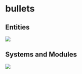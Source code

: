 # bullets
## Entities
[![](https://mermaid.ink/img/pako:eNp9kk1qwzAQha9iZh33AKZ0kQSaQBcmTuhGm0EaO6b6MapEEkLuXtmqnSYW9UK8-Z54oxl8BW4EQQG1NCd-ROuyjx3TWfgO2yzP37JS4oVsRFEPeGW0s0bKhBXlKoQhd6M_lf9cmSJjh7ubiqg62zqKzr6VtDTnNEf-1VjjtZjZ717P2NKHB7gZjnrAh21Em3Iqk-__NFaK6AzyeahH43eEJJ4meHarDk96bD8UqSaPewtDp_CmHHPGrcRNzLayRoVNYu99QM-in73mL3_g_YQFKLIKWxF-umtPGLgjKWJQBCmoRi8dA6Zv4Sp6Z6qL5lA462kBvhPoaN1iY1FBUaP8ptsPcbzaAw?type=png)](https://mermaid.live/edit#pako:eNp9kk1qwzAQha9iZh33AKZ0kQSaQBcmTuhGm0EaO6b6MapEEkLuXtmqnSYW9UK8-Z54oxl8BW4EQQG1NCd-ROuyjx3TWfgO2yzP37JS4oVsRFEPeGW0s0bKhBXlKoQhd6M_lf9cmSJjh7ubiqg62zqKzr6VtDTnNEf-1VjjtZjZ717P2NKHB7gZjnrAh21Em3Iqk-__NFaK6AzyeahH43eEJJ4meHarDk96bD8UqSaPewtDp_CmHHPGrcRNzLayRoVNYu99QM-in73mL3_g_YQFKLIKWxF-umtPGLgjKWJQBCmoRi8dA6Zv4Sp6Z6qL5lA462kBvhPoaN1iY1FBUaP8ptsPcbzaAw)
## Systems and Modules
[![](https://mermaid.ink/img/pako:eNqNlcFuozAQhl8F-dz0AXLYqk3STaVWi8pWuXCZ2gNx19iRMdtFVd99XZyAHcANhwjPfPN7mBk7H4QqhmRJCqHe6R60SR6fc5nY52WzydraYJUsFj-Sn1BhhnXNlXTWXDps5OjwZ5QM9Ymc53ZKC_Y9lgpoUT-BhDJUnXB0ASsljVZC9L4nxRqB8aBx0jMyHX1LjU2yPgm7AF-io14efL3TqnNt0x1nJRo_tQC4T7OQmNljZWumwZcZIXdA_5RaNZJFMWdY2TkAasKizbC_ucD6Am7dSqg4_fX6htT4JZl1e8F3jW2BiW-THTQ3mBmlMcptisJuUTvLjYNCm5MbajUP3UpegUF2dPW4C_Bme2pgppB039acbmTJJfpFOue26RoqO48xraGL42Nzzh4LHEMepJWyevwvui6FJTzHu7kITuro03qOOV9wRKfpY54X830NxhFegrFEzrHsAO8yBuxAiKAt_dp9gfoXTNWwThbXX_dsIwP_dBfdlXw5Osp6jr2OFy2YE0fPtmRILwD9mRh-yRWxd1gFnNn_oo8vS07MHivMydK-MiygESYnufy0KDRGZa2kZGl0g1ekOTB7DNccSg0VWRYgavz8DzOtWws?type=png)](https://mermaid.live/edit#pako:eNqNlcFuozAQhl8F-dz0AXLYqk3STaVWi8pWuXCZ2gNx19iRMdtFVd99XZyAHcANhwjPfPN7mBk7H4QqhmRJCqHe6R60SR6fc5nY52WzydraYJUsFj-Sn1BhhnXNlXTWXDps5OjwZ5QM9Ymc53ZKC_Y9lgpoUT-BhDJUnXB0ASsljVZC9L4nxRqB8aBx0jMyHX1LjU2yPgm7AF-io14efL3TqnNt0x1nJRo_tQC4T7OQmNljZWumwZcZIXdA_5RaNZJFMWdY2TkAasKizbC_ucD6Am7dSqg4_fX6htT4JZl1e8F3jW2BiW-THTQ3mBmlMcptisJuUTvLjYNCm5MbajUP3UpegUF2dPW4C_Bme2pgppB039acbmTJJfpFOue26RoqO48xraGL42Nzzh4LHEMepJWyevwvui6FJTzHu7kITuro03qOOV9wRKfpY54X830NxhFegrFEzrHsAO8yBuxAiKAt_dp9gfoXTNWwThbXX_dsIwP_dBfdlXw5Osp6jr2OFy2YE0fPtmRILwD9mRh-yRWxd1gFnNn_oo8vS07MHivMydK-MiygESYnufy0KDRGZa2kZGl0g1ekOTB7DNccSg0VWRYgavz8DzOtWws)

